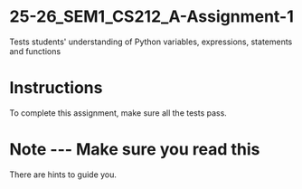 # 25-26_SEM1_CS212_A-Assignment-1

Tests students' understanding of Python variables, expressions, statements and functions

# Instructions

To complete this assignment, make sure all the tests pass.

# Note --- Make sure you read this

There are hints to guide you.
